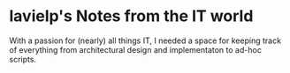 # lavielp's Notes from the IT world

With a passion for (nearly) all things IT, I needed a space for keeping track of everything from architectural design and implementaton to ad-hoc scripts.
